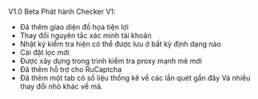 V1.0 Beta
Phát hành Checker V1:
- Đã thêm giao diện đồ họa tiện lợi
- Thay đổi nguyên tắc xác minh tài khoản
- Nhật ký kiểm tra hiện có thể được lưu ở bất kỳ định dạng nào
- Cài đặt lọc mới
- Được xây dựng trong trình kiểm tra proxy mạnh mẽ mới
- Đã thêm hỗ trợ cho RuCaptcha
- Đã thêm một tab có số liệu thống kê về các lần quét gần đây 
Và nhiều thay đổi nhỏ khác về mã.
